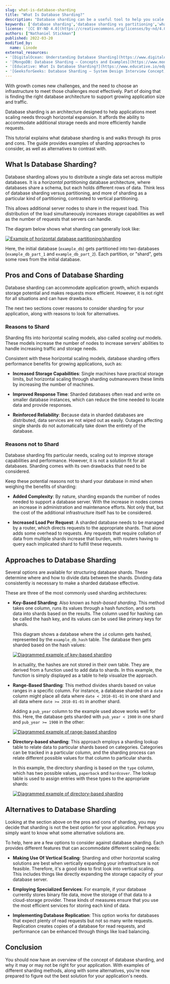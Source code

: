 ```yaml
---
slug: what-is-database-sharding
title: "What Is Database Sharding?"
description: "Database sharding can be a useful tool to help you scale your databases for growth and increased traffic. But what is sharding, and when should you use it? Find out in this tutorial, which walks you through what sharding is, the reasons to use it, and alternatives."
keywords: ['database sharding','database sharding vs partitioning','what is database sharding']
license: '[CC BY-ND 4.0](https://creativecommons.org/licenses/by-nd/4.0)'
authors: ["Nathaniel Stickman"]
published: 2022-03-20
modified_by:
  name: Linode
external_resources:
- '[DigitalOcean: Understanding Database Sharding](https://www.digitalocean.com/community/tutorials/understanding-database-sharding)'
- '[MongoDB: Database Sharding — Concepts and Examples](https://www.mongodb.com/features/database-sharding-explained)'
- '[Educative: What Is Database Sharding?](https://www.educative.io/edpresso/what-is-database-sharding)'
- '[GeeksforGeeks: Database Sharding – System Design Interview Concept](https://www.geeksforgeeks.org/database-sharding-a-system-design-concept/)'
---
```


With growth comes new challenges, and the need to choose an infrastructure to meet those challenges most effectively. Part of doing that is finding the right database architecture to support growing application size and traffic.

Database sharding is an architecture designed to help applications meet scaling needs through horizontal expansion. It affords the ability to accommodate additional storage needs and more efficiently handle requests.

This tutorial explains what database sharding is and walks through its pros and cons. The guide provides examples of sharding approaches to consider, as well as alternatives to contrast with.

## What Is Database Sharding?

Database sharding allows you to distribute a single data set across multiple databases. It is a *horizontal partitioning* database architecture, where databases share a schema, but each holds different rows of data. Think less of database sharding versus partitioning, and more of sharding as a particular kind of partitioning, contrasted to vertical partitioning.

This allows additional server nodes to share in the request load. This distribution of the load simultaneously increases storage capabilities as well as the number of requests that servers can handle.

The diagram below shows what sharding can generally look like:

[![Example of horizontal database partitioning/sharding](database-sharding-partitioning_small.png)](database-sharding-partitioning.png)

Here, the initial database (`example_db`) gets partitioned into two databases (`example_db_part_1` and `example_db_part_2`). Each partition, or "shard", gets some rows from the initial database.

## Pros and Cons of Database Sharding

Database sharding can accommodate application growth, which expands storage potential and makes requests more efficient. However, it is not right for all situations and can have drawbacks.

The next two sections cover reasons to consider sharding for your application, along with reasons to look for alternatives.

### Reasons to Shard

Sharding fits into horizontal scaling models, also called *scaling out* models. These models increase the number of nodes to increase servers' abilities to handle increasing traffic and storage needs.

Consistent with these horizontal scaling models, database sharding offers performance benefits for growing applications, such as:

-   **Increased Storage Capabilities**: Single machines have practical storage limits, but horizontal scaling through sharding outmaneuvers these limits by increasing the number of machines.

-   **Improved Response Time**: Sharded databases often read and write on smaller database instances, which can reduce the time needed to locate data and provide responses.

-   **Reinforced Reliability**: Because data in sharded databases are distributed, data services are not wiped out as easily. Outages affecting single shards do not automatically take down the entirety of the database.

### Reasons not to Shard

Database sharding fits particular needs, scaling out to improve storage capabilities and performance. However, it is not a solution fit for all databases. Sharding comes with its own drawbacks that need to be considered.

Keep these potential reasons not to shard your database in mind when weighing the benefits of sharding:

-   **Added Complexity**: By nature, sharding expands the number of nodes needed to support a database server. With the increase in nodes comes an increase in administration and maintenance efforts. Not only that, but the cost of the additional infrastructure itself has to be considered.

-   **Increased Load Per Request**: A sharded database needs to be managed by a router, which directs requests to the appropriate shards. That alone adds some overhead to requests. Any requests that require collation of data from multiple shards increase that burden, with routers having to query each implicated shard to fulfill these requests.

## Approaches to Database Sharding

Several options are available for structuring database shards. These determine where and how to divide data between the shards. Dividing data consistently is necessary to make a sharded database effective.

These are three of the most commonly used sharding architectures:

-   **Key-Based Sharding**: Also known as *hash-based sharding*. This method takes one column, runs its values through a hash function, and sorts data into shards based on the results. The column used for hashing can be called the hash key, and its values can be used like primary keys for shards.

    This diagram shows a database where the `id` column gets hashed, represented by the `example_db_hash` table. The database then gets sharded based on the hash values:

    [![Diagrammed example of key-based sharding](database-key-based-sharding_small.png)](database-key-based-sharding.png)

    In actuality, the hashes are not stored in their own table. They are derived from a function used to add data to shards. In this example, the function is simply displayed as a table to help visualize the approach.

-   **Range-Based Sharding**: This method divides shards based on value ranges in a specific column. For instance, a database sharded on a `date` column might place all data where `date < 2010-01-01` in one shard and all data where `date >= 2010-01-01` in another shard.

    Adding a `pub_year` column to the example used above works well for this. Here, the database gets sharded with `pub_year < 1900` in one shard and `pub_year >= 1900` in the other:

    [![Diagrammed example of range-based sharding](database-range-based-sharding_small.png)](database-range-based-sharding.png)

-   **Directory-based sharding**: This approach employs a sharding lookup table to relate data to particular shards based on categories. Categories can be tracked in a particular column, and the sharding process can relate different possible values for that column to particular shards.

    In this example, the directory sharding is based on the `type` column, which has two possible values, `paperback` and `hardcover`. The lookup table is used to assign entries with these types to the appropriate shards:

    [![Diagrammed example of directory-based sharding](database-directory-based-sharding_small.png)](database-directory-based-sharding.png)

## Alternatives to Database Sharding

Looking at the section above on the pros and cons of sharding, you may decide that sharding is not the best option for your application. Perhaps you simply want to know what some alternative solutions are.

To help, here are a few options to consider against database sharding. Each provides different features that can accommodate different scaling needs:

-   **Making Use Of Vertical Scaling**: Sharding and other horizontal scaling solutions are best when vertically expanding your infrastructure is not feasible. Therefore, it's a good idea to first look into vertical scaling. This includes things like directly expanding the storage capacity of your database server.

-  **Employing Specialized Services**: For example, if your database currently stores binary file data, move the storage of that data to a cloud-storage provider. These kinds of measures ensure that you use the most efficient services for storing each kind of data.

-   **Implementing Database Replication**: This option works for databases that expect plenty of read requests but not so many write requests. Replication creates copies of a database for read requests, and performance can be enhanced through things like load balancing.

## Conclusion

You should now have an overview of the concept of database sharding, and why it may or may not be right for your application. With examples of different sharding methods, along with some alternatives, you're now prepared to figure out the best solution for your application's needs.
